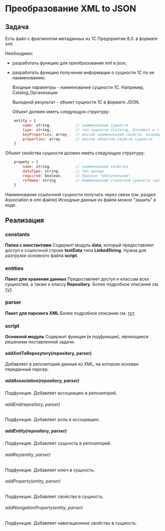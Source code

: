 # Преобразование XML to JSON
## Задача

Есть файл с фрагментом метаданных из 1С Предприятие 8.3. в формате xml.

Необходимо:

* разработать функцию для преобразования xml в json;
* разработать функцию получения информации о сущности 1С по ее наименованию:

   Входные параметры - наименование сущности 1С. Например, Catalog_Организации

   Выходной результат - объект сущности 1С в формате JSON.

   Объект должен иметь следующую структуру:
```javascript
    entity = {
        name: string,           // наименование сущности
        type: string,           // тип сущности (Catalog, Document и т.д.). Извлекается из наименования
        keyProperties: array,   // массив наименований свойств, входящих в первичный ключ
        properties: array       // массив объектов-свойств сущности
    }
```
  Объект свойства сущности должен иметь следующую структуру:
```javascript
    propety = { 
        name: string,           // наименование свойства
        dataType: string,       // Тип данных
        required: boolean,      // Признак "обязательное"
        refName: string         // Наименование ссылочной сущности (для ссылочных свойств)
    }
```
Наименование ссылочной сущности получать через связи (см. раздел Association в xml-файле)
Исходные данные из файла можно "зашить" в коде.

## Реализация
### constants
**Папка с константами**
Содержит модуль **data**, который предоставляет доступ к ссылочной строке **testData** типа **LinkedString**.
Нужна для разгрузки основного файла **script**.
### entities
**Пакет для хранения данных**
Предоставляет доступ к классам всех сущностей, а также к классу **Repository**.
Более подробное описание см. [тут](./entities#readme).
### parser
**Пакет для парсинга XML**
Более подробное описание см. [тут](./parser#readme).
### script
**Основной модуль**
Содержит функции (и подфункции), являющиеся решением поставленной задачи.
#### addXmlToReposytory(repository, parser)
Добавляет в репозиторий данные из XML, на котором основан переданный парсер.
##### addAssociation(repository, parser)
Подфункция.
Добавляет ассоциацию в репозиторий.
###### addEnd(repository, parser)
Подфункция.
Добавляет роль в ассоциацию.
##### addEntity(repository, parser)
Подфункция.
Добавляет сущность в репозиторий.
###### addKey(entity, parser)
Подфункция.
Добавляет ключ в сущность.
###### addProperty(entity, parser)
Подфункция.
Добавляет свойство в сущность.
###### addNavigationProperty(entity, parser)
Подфункция.
Добавляет навигационное свойство в сущность.
